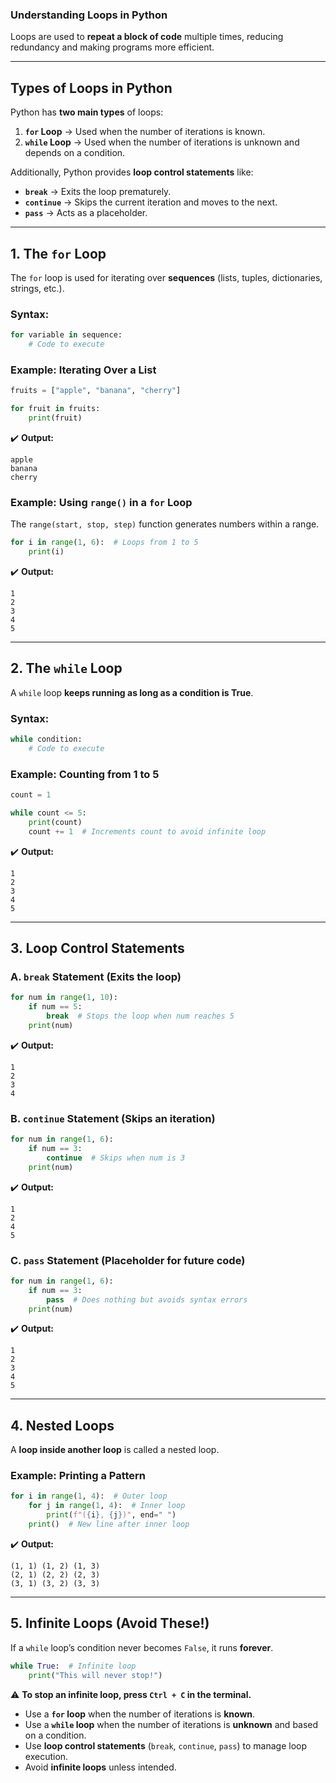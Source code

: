 ### **Understanding Loops in Python**  

Loops are used to **repeat a block of code** multiple times, reducing redundancy and making programs more efficient.  

---

## **Types of Loops in Python**  
Python has **two main types** of loops:  
1. **`for` Loop** → Used when the number of iterations is known.  
2. **`while` Loop** → Used when the number of iterations is unknown and depends on a condition.  

Additionally, Python provides **loop control statements** like:  
- **`break`** → Exits the loop prematurely.  
- **`continue`** → Skips the current iteration and moves to the next.  
- **`pass`** → Acts as a placeholder.

---

## **1. The `for` Loop**  
The `for` loop is used for iterating over **sequences** (lists, tuples, dictionaries, strings, etc.).  

### **Syntax:**  
```python
for variable in sequence:
    # Code to execute
```

### **Example: Iterating Over a List**  
```python
fruits = ["apple", "banana", "cherry"]

for fruit in fruits:
    print(fruit)
```
✔️ **Output:**  
```
apple
banana
cherry
```

### **Example: Using `range()` in a `for` Loop**  
The `range(start, stop, step)` function generates numbers within a range.  

```python
for i in range(1, 6):  # Loops from 1 to 5
    print(i)
```
✔️ **Output:**  
```
1
2
3
4
5
```

---

## **2. The `while` Loop**  
A `while` loop **keeps running as long as a condition is True**.

### **Syntax:**  
```python
while condition:
    # Code to execute
```

### **Example: Counting from 1 to 5**  
```python
count = 1

while count <= 5:
    print(count)
    count += 1  # Increments count to avoid infinite loop
```
✔️ **Output:**  
```
1
2
3
4
5
```

---

## **3. Loop Control Statements**  

### **A. `break` Statement** (Exits the loop)  
```python
for num in range(1, 10):
    if num == 5:
        break  # Stops the loop when num reaches 5
    print(num)
```
✔️ **Output:**  
```
1
2
3
4
```

### **B. `continue` Statement** (Skips an iteration)  
```python
for num in range(1, 6):
    if num == 3:
        continue  # Skips when num is 3
    print(num)
```
✔️ **Output:**  
```
1
2
4
5
```

### **C. `pass` Statement** (Placeholder for future code)  
```python
for num in range(1, 6):
    if num == 3:
        pass  # Does nothing but avoids syntax errors
    print(num)
```
✔️ **Output:**  
```
1
2
3
4
5
```

---

## **4. Nested Loops**  
A **loop inside another loop** is called a nested loop.

### **Example: Printing a Pattern**  
```python
for i in range(1, 4):  # Outer loop
    for j in range(1, 4):  # Inner loop
        print(f"({i}, {j})", end=" ")
    print()  # New line after inner loop
```
✔️ **Output:**  
```
(1, 1) (1, 2) (1, 3) 
(2, 1) (2, 2) (2, 3) 
(3, 1) (3, 2) (3, 3)
```

---

## **5. Infinite Loops (Avoid These!)**  
If a `while` loop’s condition never becomes `False`, it runs **forever**.  
```python
while True:  # Infinite loop
    print("This will never stop!")
```
⚠️ **To stop an infinite loop, press `Ctrl + C` in the terminal.**


- Use a **`for` loop** when the number of iterations is **known**.  
- Use a **`while` loop** when the number of iterations is **unknown** and based on a condition.  
- Use **loop control statements** (`break`, `continue`, `pass`) to manage loop execution.  
- Avoid **infinite loops** unless intended.  
